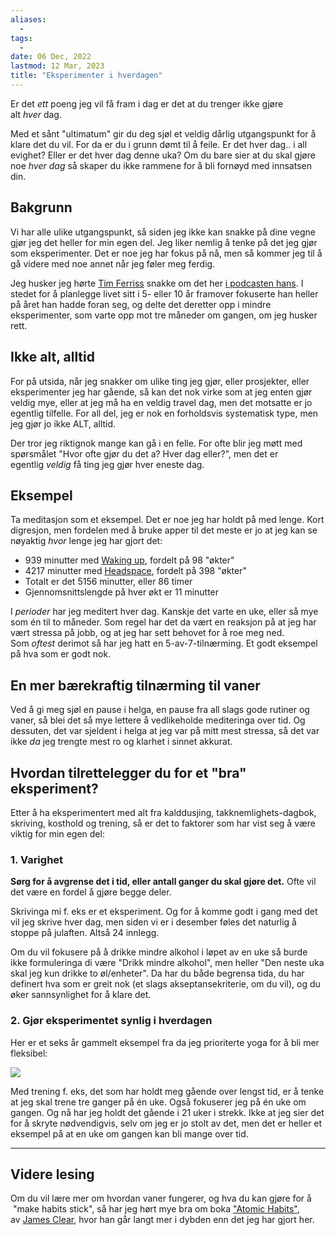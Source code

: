 ```yaml
---
aliases:
  - 
tags:
  - 
date: 06 Dec, 2022
lastmod: 12 Mar, 2023
title: "Eksperimenter i hverdagen"
---
```

Er det _ett_ poeng jeg vil få fram i dag er det at du trenger ikke gjøre alt _hver_ dag.

Med et sånt "ultimatum" gir du deg sjøl et veldig dårlig utgangspunkt for å klare det du vil. For da er du i grunn dømt til å feile. Er det hver dag.. i all evighet? Eller er det hver dag denne uka? Om du bare sier at du skal gjøre noe _hver dag_ så skaper du ikke rammene for å bli fornøyd med innsatsen din.

## Bakgrunn

Vi har alle ulike utgangspunkt, så siden jeg ikke kan snakke på dine vegne gjør jeg det heller for min egen del. Jeg liker nemlig å tenke på det jeg gjør som eksperimenter. Det er noe jeg har fokus på nå, men så kommer jeg til å gå videre med noe annet når jeg føler meg ferdig.

Jeg husker jeg hørte [Tim Ferriss](https://tim.blog/?ref=simen-skriver) snakke om det her [i podcasten hans](https://open.spotify.com/show/5qSUyCrk9KR69lEiXbjwXM?si=7952130616b447e2&ref=simen-skriver). I stedet for å planlegge livet sitt i 5- eller 10 år framover fokuserte han heller på året han hadde foran seg, og delte det deretter opp i mindre eksperimenter, som varte opp mot tre måneder om gangen, om jeg husker rett.

## Ikke alt, alltid

For på utsida, når jeg snakker om ulike ting jeg gjør, eller prosjekter, eller eksperimenter jeg har gående, så kan det nok virke som at jeg enten gjør veldig mye, eller at jeg må ha en veldig travel dag, men det motsatte er jo egentlig tilfelle. For all del, jeg er nok en forholdsvis systematisk type, men jeg gjør jo ikke ALT, alltid.

Der tror jeg riktignok mange kan gå i en felle. For ofte blir jeg møtt med spørsmålet "Hvor ofte gjør du det a? Hver dag eller?", men det er egentlig _veldig_ få ting jeg gjør hver eneste dag.

## Eksempel

Ta meditasjon som et eksempel. Det er noe jeg har holdt på med lenge. Kort digresjon, men fordelen med å bruke apper til det meste er jo at jeg kan se nøyaktig _hvor_ lenge jeg har gjort det:

-   939 minutter med [Waking up](https://www.wakingup.com/?ref=simen-skriver), fordelt på 98 "økter"
-   4217 minutter med [Headspace](https://www.headspace.com/?ref=simen-skriver), fordelt på 398 "økter"
-   Totalt er det 5156 minutter, eller 86 timer
-   Gjennomsnittslengde på hver økt er 11 minutter

I _perioder_ har jeg meditert hver dag. Kanskje det varte en uke, eller så mye som én til to måneder. Som regel har det da vært en reaksjon på at jeg har vært stressa på jobb, og at jeg har sett behovet for å roe meg ned. Som _oftest_ derimot så har jeg hatt en 5-av-7-tilnærming. Et godt eksempel på hva som er godt nok.

## En mer bærekraftig tilnærming til vaner

Ved å gi meg sjøl en pause i helga, en pause fra all slags gode rutiner og vaner, så blei det så mye lettere å vedlikeholde mediteringa over tid. Og dessuten, det var sjeldent i helga at jeg var på mitt mest stressa, så det var ikke _da_ jeg trengte mest ro og klarhet i sinnet akkurat.

## Hvordan tilrettelegger du for et "bra" eksperiment?

Etter å ha eksperimentert med alt fra kalddusjing, takknemlighets-dagbok, skriving, kosthold og trening, så er det to faktorer som har vist seg å være viktig for min egen del:

### 1. Varighet

**Sørg for å avgrense det i tid, eller antall ganger du skal gjøre det.** Ofte vil det være en fordel å gjøre begge deler.

Skrivinga mi f. eks er et eksperiment. Og for å komme godt i gang med det vil jeg skrive hver dag, men siden vi er i desember føles det naturlig å stoppe på julaften. Altså 24 innlegg.

Om du vil fokusere på å drikke mindre alkohol i løpet av en uke så burde ikke formuleringa di være "Drikk mindre alkohol", men heller "Den neste uka skal jeg kun drikke to øl/enheter". Da har du både begrensa tida, du har definert hva som er greit nok (et slags akseptansekriterie, om du vil), og du øker sannsynlighet for å klare det.

### 2. Gjør eksperimentet synlig i hverdagen

Her er et seks år gammelt eksempel fra da jeg prioriterte yoga for å bli mer fleksibel:

![](https://www.simenskriver.no/content/images/2022/12/Eksperiment---yoga.jpg)

Med trening f. eks, det som har holdt meg gående over lengst tid, er å tenke at jeg skal trene tre ganger på én uke. Også fokuserer jeg på én uke om gangen. Og nå har jeg holdt det gående i 21 uker i strekk. Ikke at jeg sier det for å skryte nødvendigvis, selv om jeg er jo stolt av det, men det er heller et eksempel på at en uke om gangen kan bli mange over tid.

---

## Videre lesing

Om du vil lære mer om hvordan vaner fungerer, og hva du kan gjøre for å  "make habits stick", så har jeg hørt mye bra om boka ["Atomic Habits"](https://www.amazon.com/Atomic-Habits-Proven-Build-Break/dp/0735211299?ref=simen-skriver), av [James Clear](https://jamesclear.com/?ref=simen-skriver), hvor han går langt mer i dybden enn det jeg har gjort her.